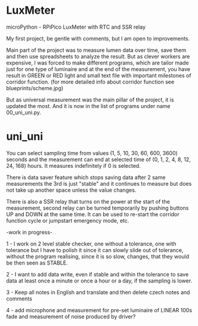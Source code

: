 # LuxMeter
microPython - RPiPico LuxMeter with RTC and SSR relay

My first project, be gentle with comments, but I am open to improvements.


Main part of the project was to measure lumen data over time, save them and then use spreadsheets to analyze the result.
But as clever workers are expensive, I was forced to make different programs, which are tailor made just for one type of 
luminaire and at the end of the measurement, you have result in GREEN or RED light and small text file with important 
milestones of corridor function. (for more detailed info about corridor function see blueprints/scheme.jpg)

But as universal measurement was the main pillar of the project, it is updated the most. And it is now in the list of 
programs under name 00_uni_uni.py.

# uni_uni
You can select sampling time from values (1, 5, 10, 30, 60, 600, 3600) seconds and the measurement can end at selected 
time of (0, 1, 2, 4, 8, 12, 24, 168) hours. It measures indefinitely if 0 is selected.

There is data saver feature which stops saving data after 2 same measurements the 3rd is just "stable" and it continues 
to measure but does not take up another space unless the value changes.

There is also a SSR relay that turns on the power at the start of the measurement, second relay can be turned temporarily
by pushing buttons UP and DOWN at the same time. It can be used to re-start the corridor function cycle or jumpstart
emergency mode, etc.

-work in progress-

1 - I work on 2 level stable checker, one without a tolerance, one with tolerance but I have to polish it since it can 
slowly slide out of tolerance, without the program realising, since it is so slow, changes, that they would be then 
seen as STABLE.

2 - I want to add data write, even if stable and within the tolerance to save data at least once a minute or once a hour 
or a day, if the sampling is lower.

3 - Keep all notes in English and translate and then delete czech notes and comments

4 - add microphone and measurement for pre-set luminaire of LINEAR 100s fade and measurement of noise produced by driver? 